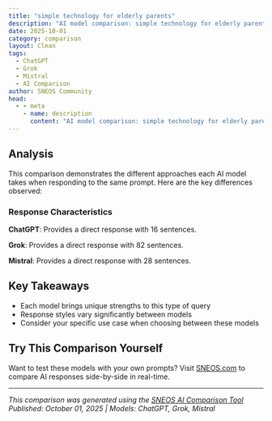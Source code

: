 ```yaml
---
title: "simple technology for elderly parents"
description: "AI model comparison: simple technology for elderly parents..."
date: 2025-10-01
category: comparison
layout: Clean
tags:
  - ChatGPT
  - Grok
  - Mistral
  - AI Comparison
author: SNEOS Community
head:
  - - meta
    - name: description
      content: "AI model comparison: simple technology for elderly parents..."
---
```


<ChatComparison
  title="simple technology for elderly parents"
  prompt="simple technology for elderly parents"
  :responses='{"ChatGPT": "Certainly! Here are some simple and user-friendly technologies that are great for elderly parents:\n\n1. **Smartphones with Simplified Interfaces** \n - Phones like the Jitterbug Smart or seniors-friendly modes on Android/iPhone make calling, texting, and using apps easier with larger icons and simplified menus.\n\n2. **Tablets with Easy Setup** \n - Tablets such as the iPad or Amazon Fire can be set up with simplified home screens, large fonts, and essential apps for video calls, reading, and games.\n\n3. **Medication Reminder Devices** \n - Automatic pill dispensers or apps that send medication reminders help ensure they take their meds on time.\n\n4. **Voice Assistants** \n - Devices like Amazon Echo (Alexa) or Google Nest allow voice commands to set reminders, make calls, listen to music, hear news, or control smart home devices without using hands.\n\n5. **Large Button Phones** \n - Cordless phones or mobiles with big buttons and clear displays for easy dialing.\n\n6. **Simple Remote Controls** \n - Universal remote controls designed with fewer buttons and easy labels for TV and other home devices.\n\n7. **Emergency Alert Devices** \n - Wearable devices with emergency buttons that alert family members or emergency services if help is needed.\n\nIf you want, I can help you pick specific devices based on their needs and your budget!", "Grok": "Introducing simple technology to elderly parents can greatly enhance their quality of life by helping them stay connected, safe, and independent. The key is to focus on user-friendly devices and systems that require minimal technical knowledge. Below are some ideas for simple technology, along with tips on how to introduce them:\n\n### 1. **Smartphones with Simplified Interfaces**\n - **Why it\u2019s helpful**: Smartphones allow for communication, video calls, and access to helpful apps.\n - **Recommendation**: Choose a smartphone with a simplified launcher or a phone designed for seniors, like the Jitterbug Smart3 or Doro phones. These often have larger text, bigger buttons, and simplified menus.\n - **Features to focus on**:\n - Easy-to-use calling and texting.\n - Pre-installed emergency contact options.\n - Video calling apps like WhatsApp or FaceTime (set up by you initially).\n - **Tip**: Set up the phone with only the essential apps, enlarge the font size, and teach them one feature at a time (e.g., making a call first, then texting).\n\n### 2. **Medical Alert Systems**\n - **Why it\u2019s helpful**: These devices provide peace of mind by ensuring help is available in an emergency.\n - **Recommendation**: Systems like Life Alert or Medical Guardian offer wearable pendants or wristbands with a button to press for immediate assistance.\n - **Features to focus on**:\n - Simple one-button operation.\n - Automatic fall detection (if available).\n - Connection to a 24/7 response center.\n - **Tip**: Test the device with them to show how it works, and ensure they wear it regularly.\n\n### 3. **Voice-Activated Assistants (e.g., Amazon Echo or Google Home)**\n - **Why it\u2019s helpful**: These devices can set reminders, answer questions, make calls, and control smart home devices using voice commands\u2014no buttons or screens needed.\n - **Recommendation**: Start with an Amazon Echo Dot or Google Nest Mini. They\u2019re affordable and easy to set up.\n - **Features to focus on**:\n - Setting reminders for medication or appointments (e.g., \u201CAlexa, remind me to take my pills at 8 AM\u201D).\n - Making phone calls (link their contacts).\n - Providing weather updates or news.\n - **Tip**: Place the device in a central location, like the kitchen or living room, and write down a few simple voice commands they can use.\n\n### 4. **Tablet with Large Screen**\n - **Why it\u2019s helpful**: A tablet can be easier to use than a smartphone due to its larger screen, and it\u2019s great for video calls, reading, or simple games.\n - **Recommendation**: An Apple iPad or Samsung Galaxy Tab with a simplified home screen. Apps like GrandPad are designed specifically for seniors with large icons and easy navigation.\n - **Features to focus on**:\n - Pre-load apps for video calls (e.g., Zoom, Skype).\n - Set up e-books or audiobooks for entertainment.\n - Use accessibility features like voice narration or magnification.\n - **Tip**: Show them how to tap icons and use voice commands (like Siri on iPad). Keep the interface clutter-free.\n\n### 5. **Simplified TV Remotes**\n - **Why it\u2019s helpful**: Standard TV remotes can be confusing with too many buttons. A simplified remote reduces frustration.\n - **Recommendation**: Look for remotes like the Flipper Big Button Remote, designed for seniors with large, clearly labeled buttons.\n - **Features to focus on**:\n - Limited buttons for power, volume, and channel changes.\n - Compatibility with their TV or cable box.\n - **Tip**: Program the remote for them and label buttons if needed with stickers for clarity.\n\n### 6. **Smart Home Devices for Safety and Convenience**\n - **Why it\u2019s helpful**: These devices can automate tasks and improve safety without much interaction.\n - **Recommendation**:\n - **Smart Lights**: Philips Hue or similar lights that can be controlled via voice (with a smart speaker) or set to turn on/off automatically.\n - **Smart Plugs**: To control appliances like lamps or fans remotely or with voice commands.\n - **Video Doorbell**: Devices like Ring or Nest Doorbell let them see who\u2019s at the door without getting up.\n - **Tip**: Set these up for them and link to a smart speaker for voice control. Explain how they work in simple terms.\n\n### 7. **Simple Wearable Devices (e.g., Step Trackers)**\n - **Why it\u2019s helpful**: Basic fitness trackers encourage physical activity and can monitor health metrics.\n - **Recommendation**: A straightforward device like a Fitbit Inspire or a basic pedometer.\n - **Features to focus on**:\n - Step counting.\n - Heart rate monitoring (if needed).\n - **Tip**: Set it up for them and explain one feature at a time. Avoid overwhelming them with data.\n\n### **General Tips for Introducing Technology to Elderly Parents**\n - **Start Slow**: Introduce one device or feature at a time. Let them master it before moving to the next.\n - **Be Patient**: Allow time for them to learn and repeat instructions as needed. Use analogies if they\u2019re unfamiliar with tech terms (e.g., \u201CThink of this as a phone that also shows pictures\u201D).\n - **Create Cheat Sheets**: Write down step-by-step instructions in large print for how to use each device (e.g., \u201CHow to Call Someone on Alexa\u201D).\n - **Set Up for Them**: Pre-configure devices with their contacts, favorite apps, or settings so they don\u2019t need to navigate complicated menus.\n - **Ensure Support**: Be available for troubleshooting or set up remote access (with their permission) to help with updates or issues.\n - **Focus on Benefits**: Explain how the technology helps them (e.g., \u201CThis will let you see the grandkids on video calls anytime!\u201D).\n\nBy choosing intuitive devices and providing ongoing support, you can help your elderly parents embrace technology in a way that feels empowering rather than overwhelming. Start with the devices that address their most immediate needs, whether it\u2019s communication, safety, or entertainment.", "Mistral": "Choosing simple technology for elderly parents can help them stay connected, safe, and engaged without overwhelming them. Here are some user-friendly options:\n\n1. **Simple Mobile Phones**:\n - **Jitterbug Flip**: A basic flip phone with large buttons, a bright screen, and easy-to-use features.\n - **Jitterbug Smart3**: A simplified smartphone with a large screen, easy-to-use interface, and essential apps.\n\n2. **Tablets for Seniors**:\n - **GrandPad**: A tablet designed specifically for seniors with large icons, simplified apps, and built-in LTE for constant connectivity.\n - **Amazon Kindle Fire**: With a simple interface and a variety of accessible apps, it\u0027s a good budget-friendly option.\n\n3. **Smart Speakers**:\n - **Amazon Echo (Alexa)**: Voice-controlled speakers that can play music, make calls, set reminders, and answer questions.\n - **Google Nest (Google Assistant)**: Similar to Alexa, with a focus on Google services integration.\n\n4. **Medical Alert Systems**:\n - **Life Alert**: Wearable devices with fall detection and emergency response services.\n - **Medical Guardian**: Offers a variety of wearable and in-home medical alert systems.\n\n5. **Simple Computers**:\n - **Telikin**: A touchscreen computer designed for seniors with large icons, built-in apps, and a simplified interface.\n - **WOW! Computer**: Another senior-friendly option with a large screen, big buttons, and an easy-to-use keyboard.\n\n6. **Video Calling Devices**:\n - **Facebook Portal**: A dedicated video calling device with a large screen, smart camera (follows you as you move), and easy-to-use interface.\n - **Amazon Echo Show**: A smart speaker with a screen for video calls, and it\u0027s compatible with Skype and Zoom.\n\n7. **Simple TV Remotes**:\n - **Flipper Big Button TV Remote**: A universal remote with large, well-spaced buttons and a simple layout.\n\n8. **Hearing Amplifiers**:\n - **LifeEar Boost Hearing Amplifier**: A simple and affordable sound amplification device for those with mild to moderate hearing loss.\n\nWhen introducing new technology to elderly parents, make sure to:\n\n- Be patient and provide clear instructions.\n- Choose devices with large screens, big buttons, and intuitive interfaces.\n- Ensure the device has good customer support.\n- Consider their specific needs and preferences."}' 
  published-date="15:52"
/>

## Analysis

This comparison demonstrates the different approaches each AI model takes when responding to the same prompt. Here are the key differences observed:

### Response Characteristics

**ChatGPT**: Provides a direct response with 16 sentences. 

**Grok**: Provides a direct response with 82 sentences. 

**Mistral**: Provides a direct response with 28 sentences. 

## Key Takeaways

- Each model brings unique strengths to this type of query
- Response styles vary significantly between models
- Consider your specific use case when choosing between these models

## Try This Comparison Yourself

Want to test these models with your own prompts? Visit [SNEOS.com](https://sneos.com) to compare AI responses side-by-side in real-time.

---

*This comparison was generated using the [SNEOS AI Comparison Tool](https://sneos.com)*
*Published: October 01, 2025 | Models: ChatGPT, Grok, Mistral*
